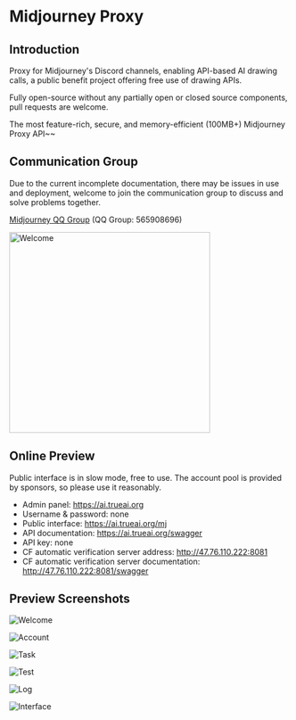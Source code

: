 # Midjourney Proxy

## Introduction

Proxy for Midjourney's Discord channels, enabling API-based AI drawing calls, a public benefit project offering free use of drawing APIs.

Fully open-source without any partially open or closed source components, pull requests are welcome.

The most feature-rich, secure, and memory-efficient (100MB+) Midjourney Proxy API~~

## Communication Group

Due to the current incomplete documentation, there may be issues in use and deployment, welcome to join the communication group to discuss and solve problems together.

[Midjourney QQ Group](https://qm.qq.com/q/k88clCkyMS) (QQ Group: 565908696)

<img src="https://raw.githubusercontent.com/trueai-org/midjourney-proxy/main/docs/screenshots/565908696.png" alt="Welcome" width="360"/>

## Online Preview

Public interface is in slow mode, free to use. The account pool is provided by sponsors, so please use it reasonably.

- Admin panel: https://ai.trueai.org
- Username & password: none
- Public interface: https://ai.trueai.org/mj
- API documentation: https://ai.trueai.org/swagger
- API key: none
- CF automatic verification server address: http://47.76.110.222:8081
- CF automatic verification server documentation: http://47.76.110.222:8081/swagger

## Preview Screenshots

![Welcome](https://raw.githubusercontent.com/trueai-org/midjourney-proxy/main/docs/screenshots/ui1.png)

![Account](https://raw.githubusercontent.com/trueai-org/midjourney-proxy/main/docs/screenshots/ui2.png)

![Task](https://raw.githubusercontent.com/trueai-org/midjourney-proxy/main/docs/screenshots/ui3.png)

![Test](https://raw.githubusercontent.com/trueai-org/midjourney-proxy/main/docs/screenshots/ui4.png)

![Log](https://raw.githubusercontent.com/trueai-org/midjourney-proxy/main/docs/screenshots/ui5.png)

![Interface](https://raw.githubusercontent.com/trueai-org/midjourney-proxy/main/docs/screenshots/uiswagger.png)